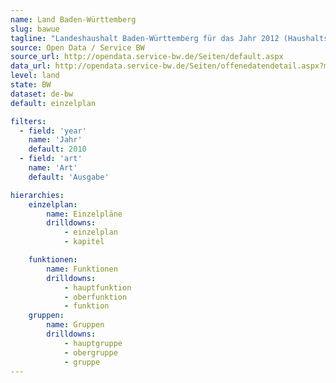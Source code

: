 ```yaml
---
name: Land Baden-Württemberg
slug: bawue
tagline: "Landeshaushalt Baden-Württemberg für das Jahr 2012 (Haushaltsplan 2012)."
source: Open Data / Service BW
source_url: http://opendata.service-bw.de/Seiten/default.aspx
data_url: http://opendata.service-bw.de/Seiten/offenedatendetail.aspx?mdid=90
level: land
state: BW
dataset: de-bw
default: einzelplan

filters:
  - field: 'year'
    name: 'Jahr'
    default: 2010
  - field: 'art'
    name: 'Art'
    default: 'Ausgabe'

hierarchies:
    einzelplan:
        name: Einzelpläne
        drilldowns:
            - einzelplan
            - kapitel

    funktionen:
        name: Funktionen
        drilldowns:
            - hauptfunktion
            - oberfunktion
            - funktion
    gruppen:
        name: Gruppen
        drilldowns:
            - hauptgruppe
            - obergruppe
            - gruppe
---
```

